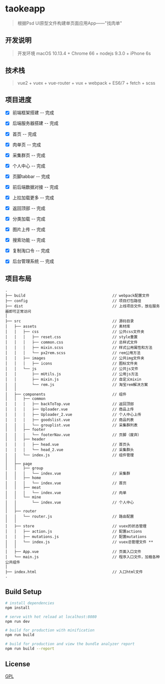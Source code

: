 # taokeapp

> 根据Psd UI原型文件构建单页面应用App——"找肉单"   

## 开发说明

>  开发环境 macOS 10.13.4 + Chrome 66 + nodejs 9.3.0 + iPhone 6s  

## 技术栈

>  vue2 + vuex + vue-router + vux + webpack + ES6/7 + fetch + scss   

## 项目进度
- [x] 前端框架搭建 -- 完成
- [x] 后端服务器搭建 -- 完成
- [x] 首页 -- 完成
- [x] 肉单页 -- 完成
- [x] 采集群页 -- 完成
- [x] 个人中心 -- 完成
- [x] 页脚tabbar -- 完成
- [x] 前后端数据对接 -- 完成
- [x] 上拉加载更多 -- 完成
- [x] 返回顶部 -- 完成
- [x] 分类加载 -- 完成
- [x] 图片上传 -- 完成
- [x] 搜索功能 -- 完成
- [x] 复制淘口令 -- 完成
- [x] 后台管理系统 -- 完成


## 项目布局

```
.  
├── build                                       // webpack配置文件  
├── config                                      // 项目打包路径  
├── dist                                        // 上线项目文件，放在服务器即可正常访问 
│    
├── src                                         // 源码目录  
│   ├── assets                                  // 素材库  
│   │   ├── css                                 // 公共css文件夹  
│   │   │   ├── reset.css                       // style重置  
│   │   │   ├── common.css                      // 总样式文件  
│   │   │   ├── mixin.scss                      // 样式公用属性和方法
│   │   │   └── px2rem.scss                     // rem公用方法  
│   │   ├── images                              // 公共img文件夹  
│   │   │   ├── icons                           // 图标文件夹  
│   │   └── js                                  // 公共js文件  
│   │       ├── mUtils.js                       // 公用js方法
│   │       ├── mixin.js                        // 自定义mixin
│   │       └── rem.js                          // 淘宝rem解决方案
│   │    
│   ├── components                              // 组件  
│   │   ├── common
│   │   │   ├── backToTop.vue                   // 返回顶部
│   │   │   ├── Uploader.vue                    // 商品上传
│   │   │   ├── Uploader_2.vue                  // 个人中心上传
│   │   │   ├── goodslist.vue                   // 商品列表
│   │   │   └── grouplist.vue                   // 采集群列表
│   │   ├── footer
│   │   │   └── footerNav.vue                   // 页脚（废弃）
│   │   ├── header
│   │   │   ├── head.vue                        // 首页头
│   │   │   └── head_2.vue                      // 采集群头
│   │   └── index.js                            // 组件管理
│   │  
│   ├── page
│   │   ├── group
│   │   │   └── index.vue                       // 采集群
│   │   ├── home
│   │   │   └── index.vue                       // 首页
│   │   ├── meat
│   │   │   └── index.vue                       // 肉单
│   │   └── mine
│   │       └── index.vue                       // 个人中心
│   │  
│   ├── router
│   │   └── router.js                           // 路由配置
│   │  
│   ├── store                                   // vuex的状态管理
│   │   ├── action.js                           // 配置actions
│   │   ├── mutations.js                        // 配置mutations
│   │   └── index.js                            // vuex总管理文件 **
│   │  
│   ├── App.vue                                 // 页面入口文件
│   └── main.js                                 // 程序入口文件，加载各种公共组件
│  
├── index.html                                  // 入口html文件
.
```

## Build Setup

``` bash
# install dependencies
npm install

# serve with hot reload at localhost:8080
npm run dev

# build for production with minification
npm run build

# build for production and view the bundle analyzer report
npm run build --report
```

## License

[GPL](https://github.com/bailicangdu/vue2-elm/blob/master/COPYING)
